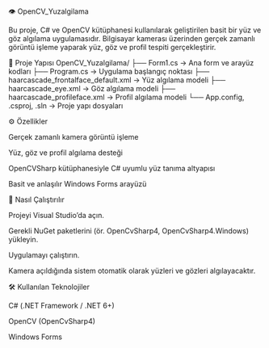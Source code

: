 👁️ OpenCV_Yuzalgilama

Bu proje, C# ve OpenCV kütüphanesi kullanılarak geliştirilen basit bir yüz ve göz algılama uygulamasıdır.
Bilgisayar kamerası üzerinden gerçek zamanlı görüntü işleme yaparak yüz, göz ve profil tespiti gerçekleştirir.

📂 Proje Yapısı
OpenCV_Yuzalgilama/
├── Form1.cs → Ana form ve arayüz kodları
├── Program.cs → Uygulama başlangıç noktası
├── haarcascade_frontalface_default.xml → Yüz algılama modeli
├── haarcascade_eye.xml → Göz algılama modeli
├── haarcascade_profileface.xml → Profil algılama modeli
└── App.config, .csproj, .sln → Proje yapı dosyaları

⚙️ Özellikler

Gerçek zamanlı kamera görüntü işleme

Yüz, göz ve profil algılama desteği

OpenCVSharp kütüphanesiyle C# uyumlu yüz tanıma altyapısı

Basit ve anlaşılır Windows Forms arayüzü

🚀 Nasıl Çalıştırılır

Projeyi Visual Studio’da açın.

Gerekli NuGet paketlerini (ör. OpenCvSharp4, OpenCvSharp4.Windows) yükleyin.

Uygulamayı çalıştırın.

Kamera açıldığında sistem otomatik olarak yüzleri ve gözleri algılayacaktır.

🛠️ Kullanılan Teknolojiler

C# (.NET Framework / .NET 6+)

OpenCV (OpenCvSharp4)

Windows Forms
